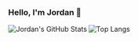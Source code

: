 ### Hello, I'm Jordan 👋

<img align="left" alt="Jordan's GitHub Stats" src="https://github-readme-stats.codestackr.vercel.app/api?username=jordanhilado&show_icons=true&theme=dracula"/>

![Top Langs](https://github-readme-stats.vercel.app/api/top-langs/?username=jordanhilado&show_icons=true&theme=dracula)
